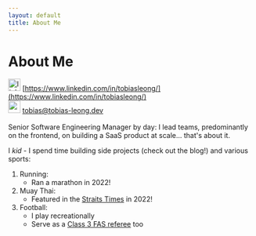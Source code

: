 ```yaml
---
layout: default
title: About Me
---
```


# About Me

<img src="https://upload.wikimedia.org/wikipedia/commons/8/81/LinkedIn_icon.svg" align="bottom" alt="linkedin-image" width="25px"> [https://www.linkedin.com/in/tobiasleong/](https://www.linkedin.com/in/tobiasleong/)<br>
<img src="../assets/email-icon.svg" width="25px"> [tobias@tobias-leong.dev](mailto:tobias@tobias-leong.dev)<br><br>
Senior Software Engineering Manager by day: I lead teams, predominantly on the frontend, on building a SaaS product at scale... that's about it.

I _kid_ - I spend time building side projects (check out the blog!) and various sports:

1. Running:
   - Ran a marathon in 2022!
2. Muay Thai:
   - Featured in the [Straits Times](https://www.edb.gov.sg/en/business-insights/insights/4-day-work-week-in-fnb-recharge-fridays-in-tech-how-companies-are-redefining-the-future-of-work.html) in 2022!
3. Football:
   - I play recreationally
   - Serve as a [Class 3 FAS referee](https://www.fas.org.sg/referees/) too

